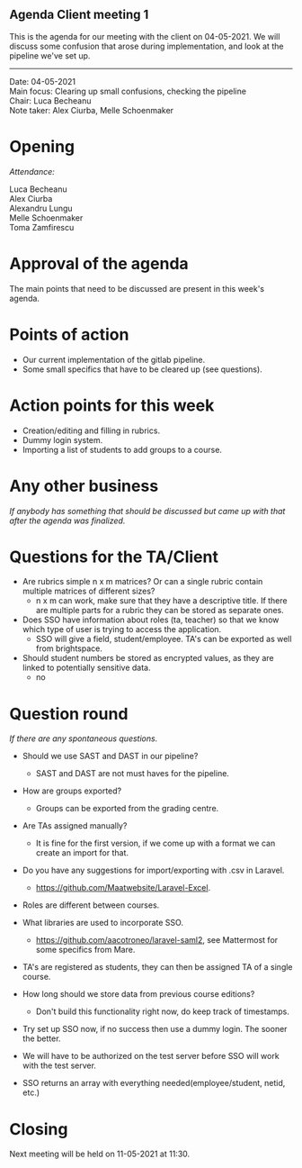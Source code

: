 ## Agenda Client meeting 1

This is the agenda for our meeting with the client on 04-05-2021. We will discuss some confusion that arose during implementation, and look at the pipeline we've set up.

---

Date:           04-05-2021\
Main focus:     Clearing up small confusions, checking the pipeline\
Chair:          Luca Becheanu\
Note taker:     Alex Ciurba, Melle Schoenmaker


# Opening
*Attendance:*

Luca Becheanu\
Alex Ciurba\
Alexandru Lungu\
Melle Schoenmaker\
Toma Zamfirescu

# Approval of the agenda

The main points that need to be discussed are present in this week's agenda.

# Points of action

- Our current implementation of the gitlab pipeline.
- Some small specifics that have to be cleared up (see questions).

# Action points for this week

- Creation/editing and filling in rubrics.
- Dummy login system.
- Importing a list of students to add groups to a course.

# Any other business
*If anybody has something that should be discussed but came up with that after the agenda was finalized.*

# Questions for the TA/Client

- Are rubrics simple n x m matrices? Or can a single rubric contain multiple matrices of different sizes?
    - n x m can work, make sure that they have a descriptive title. If there are multiple parts for a rubric they can be stored as separate ones.
- Does SSO have information about roles (ta, teacher) so that we know which type of user is trying to access the application.
    - SSO will give a field, student/employee. TA's can be exported as well from brightspace. 
- Should student numbers be stored as encrypted values, as they are linked to potentially sensitive data.
    - no

# Question round
*If there are any spontaneous questions.*
- Should we use SAST and DAST in our pipeline?
    - SAST and DAST are not must haves for the pipeline.
- How are groups exported?
    - Groups can be exported from the grading centre.
- Are TAs assigned manually?
    - It is fine for the first version, if we come up with a format we can create an import for that.
- Do you have any suggestions for import/exporting with .csv in Laravel.
    - https://github.com/Maatwebsite/Laravel-Excel.
      
- Roles are different between courses.
    
- What libraries are used to incorporate SSO.
    - https://github.com/aacotroneo/laravel-saml2, see Mattermost for some specifics from Mare.
    
- TA's are registered as students, they can then be assigned TA of a single course.
    
- How long should we store data from previous course editions?
    - Don't build this functionality right now, do keep track of timestamps.
    
- Try set up SSO now, if no success then use a dummy login. The sooner the better.

- We will have to be authorized on the test server before SSO will work with the test server.

- SSO returns an array with everything needed(employee/student, netid, etc.)

# Closing

Next meeting will be held on 11-05-2021 at 11:30.

